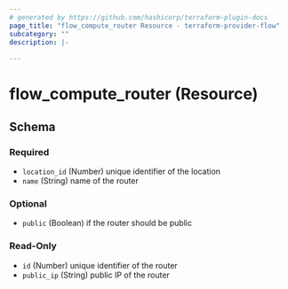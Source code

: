 ```yaml
---
# generated by https://github.com/hashicorp/terraform-plugin-docs
page_title: "flow_compute_router Resource - terraform-provider-flow"
subcategory: ""
description: |-
  
---
```


# flow_compute_router (Resource)





<!-- schema generated by tfplugindocs -->
## Schema

### Required

- `location_id` (Number) unique identifier of the location
- `name` (String) name of the router

### Optional

- `public` (Boolean) if the router should be public

### Read-Only

- `id` (Number) unique identifier of the router
- `public_ip` (String) public IP of the router


